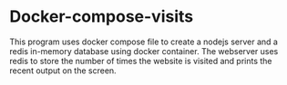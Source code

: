 # Docker-compose-visits
This program uses docker compose file to create a nodejs server and a redis in-memory database using docker container.
The webserver uses redis to store the number of times the website is visited and prints the recent output on the screen.
